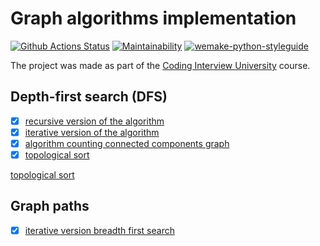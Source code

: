 #  Graph algorithms implementation

[![Github Actions Status](https://github.com/dosart/Graph_algorithms/workflows/Python%20CI/badge.svg)](https://github.com/dosart/Graph_algorithms/actions)
[![Maintainability](https://api.codeclimate.com/v1/badges/f030e19f6dd7f8da07f2/maintainability)](https://codeclimate.com/github/dosart/Graph_algorithms/maintainability)
[![wemake-python-styleguide](https://img.shields.io/badge/style-wemake-000000.svg)](https://github.com/wemake-services/wemake-python-styleguide)

The project was made as part of the [Coding Interview University](https://github.com/Ilyushin/google-interview-university) course.


## Depth-first search (DFS)

- [x] [recursive version of the algorithm](https://github.com/dosart/Graph_algorithms/blob/master/algoritms/dfs/dfs_recursion.py)
- [x] [iterative version of the algorithm](https://github.com/dosart/Graph_algorithms/blob/master/algoritms/dfs/dfs_iterative.py)
- [x] [algorithm counting connected components graph](https://github.com/dosart/Graph_algorithms/blob/master/algoritms/dfs/connected_components.py)
- [x] [topological sort](https://github.com/dosart/Graph_algorithms/blob/master/algoritms/dfs/topological_sort.py)

[topological sort](https://github.com/dosart/Graph_algorithms/blob/master/algoritms/topological_sort.py)

## Graph paths
- [x] [iterative version breadth first search](https://github.com/dosart/Graph_algorithms/blob/master/algorithms/paths_in_graph/bfs/bfs.py)

